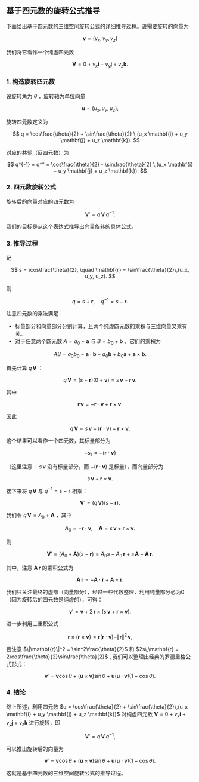 ## 基于四元数的旋转公式推导
下面给出基于四元数的三维空间旋转公式的详细推导过程。设需要旋转的向量为

$$
\mathbf{v} = (v_x, v_y, v_z)
$$

我们将它看作一个纯虚四元数

$$
\mathbf{V} = 0 + v_x \mathbf{i} + v_y \mathbf{j} + v_z \mathbf{k}.
$$


### 1. 构造旋转四元数

设旋转角为  $\theta$ ，旋转轴为单位向量

$$
\mathbf{u} = (u_x, u_y, u_z),
$$

旋转四元数定义为

$$
q = \cos\frac{\theta}{2} + \sin\frac{\theta}{2} \,(u_x \mathbf{i} + u_y \mathbf{j} + u_z \mathbf{k}).
$$


对应的共轭（反四元数）为

$$
q^{-1} = q^* = \cos\frac{\theta}{2} - \sin\frac{\theta}{2} \,(u_x \mathbf{i} + u_y \mathbf{j} + u_z \mathbf{k}).
$$


### 2. 四元数旋转公式

旋转后的向量对应的四元数为

$$
\mathbf{V}' = q\, \mathbf{V}\, q^{-1}.
$$


我们的目标是从这个表达式推导出向量旋转的具体公式。

### 3. 推导过程

记

$$
s = \cos\frac{\theta}{2}, \quad \mathbf{r} = \sin\frac{\theta}{2}\,(u_x, u_y, u_z).
$$

则

$$
q = s + \mathbf{r}, \quad q^{-1} = s - \mathbf{r}.
$$


注意四元数的乘法满足：
- 标量部分和向量部分分别计算，且两个纯虚四元数的乘积与三维向量叉乘有关。
- 对于任意两个四元数  $A = a_0 + \mathbf{a}$  与  $B = b_0 + \mathbf{b}$ ，它们的乘积为

$$
  A B = a_0 b_0 - \mathbf{a} \cdot \mathbf{b} + a_0 \mathbf{b} + b_0 \mathbf{a} + \mathbf{a} \times \mathbf{b}.
  $$


首先计算  $q\,\mathbf{V}$ ：

$$
q\,\mathbf{V} = (s + \mathbf{r})(0 + \mathbf{v}) = s\,\mathbf{v} + \mathbf{r}\,\mathbf{v}.
$$

其中

$$
\mathbf{r}\,\mathbf{v} = -\mathbf{r} \cdot \mathbf{v} + \mathbf{r} \times \mathbf{v}.
$$

因此

$$
q\,\mathbf{V} = s\,\mathbf{v} - (\mathbf{r} \cdot \mathbf{v}) + \mathbf{r} \times \mathbf{v}.
$$

这个结果可以看作一个四元数，其标量部分为

$$
-s_1 = -(\mathbf{r} \cdot \mathbf{v})
$$

（这里注意： $s\,\mathbf{v}$ 没有标量部分，而  $-(\mathbf{r} \cdot \mathbf{v})$ 是标量），而向量部分为

$$
s\,\mathbf{v} + \mathbf{r} \times \mathbf{v}.
$$


接下来将  $q\,\mathbf{V}$  与  $q^{-1} = s - \mathbf{r}$  相乘：

$$
\mathbf{V}' = (q\,\mathbf{V})(s - \mathbf{r}).
$$


我们令  $q\,\mathbf{V} = A_0 + \mathbf{A}$ ，其中

$$
A_0 = -\mathbf{r} \cdot \mathbf{v}, \quad \mathbf{A} = s\,\mathbf{v} + \mathbf{r} \times \mathbf{v}.
$$

则

$$
\mathbf{V}' = (A_0 + \mathbf{A})(s - \mathbf{r}) = A_0 s - A_0\,\mathbf{r} + s\,\mathbf{A} - \mathbf{A}\,\mathbf{r}.
$$


其中，注意  $\mathbf{A}\,\mathbf{r}$  的乘积公式为

$$
\mathbf{A}\,\mathbf{r} = -\mathbf{A}\cdot \mathbf{r} + \mathbf{A} \times \mathbf{r}.
$$


我们只关注最终的虚部（向量部分），经过一些代数整理，利用纯量部分必为0（因为旋转后的四元数是纯虚的），可得：

$$
\mathbf{v}' = \mathbf{v} + 2\,\mathbf{r} \times (s\,\mathbf{v} + \mathbf{r} \times \mathbf{v}).
$$

进一步利用三重积公式：

$$
\mathbf{r} \times (\mathbf{r} \times \mathbf{v}) = \mathbf{r} (\mathbf{r} \cdot \mathbf{v}) - \|\mathbf{r}\|^2\, \mathbf{v},
$$

且注意  $\|\mathbf{r}\|^2 = \sin^2\frac{\theta}{2}$  和  $2s\,\mathbf{r} = 2\cos\frac{\theta}{2}\sin\frac{\theta}{2}$ , 我们可以整理出经典的罗德里格公式形式：

$$
\mathbf{v}' = \mathbf{v}\cos\theta + (\mathbf{u} \times \mathbf{v})\sin\theta + \mathbf{u} (\mathbf{u} \cdot \mathbf{v}) (1 - \cos\theta).
$$


### 4. 结论

综上所述，利用四元数  $q = \cos\frac{\theta}{2} + \sin\frac{\theta}{2}\,(u_x \mathbf{i} + u_y \mathbf{j} + u_z \mathbf{k})$  对纯虚四元数  $\mathbf{V} = 0 + v_x\mathbf{i}+v_y\mathbf{j}+v_z\mathbf{k}$  进行旋转，即

$$
\mathbf{V}' = q\,\mathbf{V}\,q^{-1},
$$

可以推出旋转后的向量为

$$
\mathbf{v}' = \mathbf{v}\cos\theta + (\mathbf{u}\times\mathbf{v})\sin\theta + \mathbf{u}(\mathbf{u}\cdot\mathbf{v})(1-\cos\theta).
$$


这就是基于四元数的三维空间旋转公式的推导过程。
